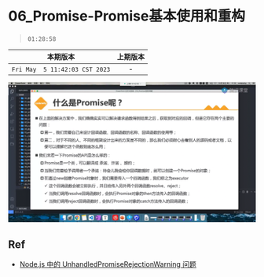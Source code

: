 # 06_Promise-Promise基本使用和重构

> `01:28:58`

|本期版本|上期版本
|:---:|:---:
`Fri May  5 11:42:03 CST 2023` | -

<img src="./001.png" />

## Ref

* [Node.js 中的 UnhandledPromiseRejectionWarning 问题](http://objcer.com/2017/12/27/unhandled-promise-rejections-in-node-js/)
